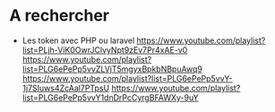# A rechercher

- Les token avec PHP ou laravel
<https://www.youtube.com/playlist?list=PLjh-ViK0OwrJClvyNpt9zEv7Pr4xAE-v0>
<https://www.youtube.com/playlist?list=PLG6ePePp5vvZLVjT5mgyxBpkbNBpuAwq9>
<https://www.youtube.com/playlist?list=PLG6ePePp5vvY-1j7SIuws4ZcAal7PTpsU>
<https://www.youtube.com/playlist?list=PLG6ePePp5vvY1dnDrPcCyrgBFAWXy-9uY>
